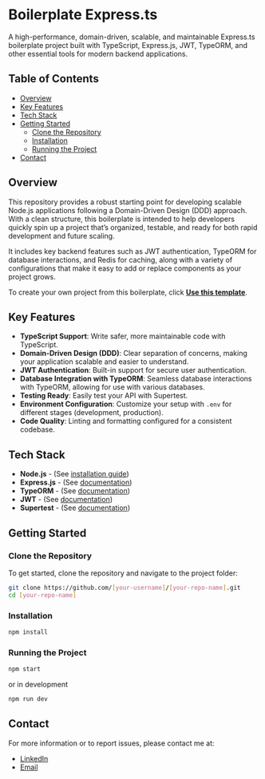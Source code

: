 # Boilerplate Express.ts

A high-performance, domain-driven, scalable, and maintainable Express.ts boilerplate project built with TypeScript, Express.js, JWT, TypeORM, and other essential tools for modern backend applications.

## Table of Contents

- [Overview](#overview)
- [Key Features](#key-features)
- [Tech Stack](#tech-stack)
- [Getting Started](#getting-started)
  - [Clone the Repository](#clone-the-repository)
  - [Installation](#installation)
  - [Running the Project](#running-the-project)
- [Contact](#contact)

## Overview

This repository provides a robust starting point for developing scalable Node.js applications following a Domain-Driven Design (DDD) approach. With a clean structure, this boilerplate is intended to help developers quickly spin up a project that’s organized, testable, and ready for both rapid development and future scaling.

It includes key backend features such as JWT authentication, TypeORM for database interactions, and Redis for caching, along with a variety of configurations that make it easy to add or replace components as your project grows.

To create your own project from this boilerplate, click [**Use this template**](https://github.com/new?template_name=go-boilerplate&template_owner=marifsulaksono).

## Key Features

- **TypeScript Support**: Write safer, more maintainable code with TypeScript.
- **Domain-Driven Design (DDD)**: Clear separation of concerns, making your application scalable and easier to understand.
- **JWT Authentication**: Built-in support for secure user authentication.
- **Database Integration with TypeORM**: Seamless database interactions with TypeORM, allowing for use with various databases.
- **Testing Ready**: Easily test your API with Supertest.
- **Environment Configuration**: Customize your setup with `.env` for different stages (development, production).
- **Code Quality**: Linting and formatting configured for a consistent codebase.

## Tech Stack

- **Node.js** - (See [installation guide](https://nodejs.org/en/learn/getting-started/how-to-install-nodejs))
- **Express.js** - (See [documentation](https://expressjs.com/))
- **TypeORM** - (See [documentation](https://typeorm.io/))
- **JWT** - (See [documentation](https://www.npmjs.com/package/@types/jsonwebtoken))
- **Supertest** - (See [documentation](https://www.npmjs.com/package/@types/supertest))

## Getting Started

### Clone the Repository

To get started, clone the repository and navigate to the project folder:

```bash
git clone https://github.com/[your-username]/[your-repo-name].git
cd [your-repo-name]
```

### Installation
```bash
npm install
```

### Running the Project
```bash
npm start
```
or in development
```bash
npm run dev
```

## Contact

For more information or to report issues, please contact me at:

* [LinkedIn](https://www.linkedin.com/in/marifsulaksono/)
* [Email](mailto:marifsulaksono@gmail.com)